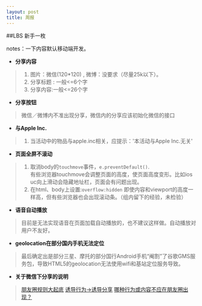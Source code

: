 ```yaml
---
layout: post
title: 周报
---
```


##LBS 新手一枚

notes：一下内容默认移动端开发。

+ **分享内容**        
>1. 图片：微信(120*120) , 微博：没要求（尽量25k以下）。
>2. 分享标题 : 一般<=6个字
>3. 分享内容:一般<=26个字

+ **分享按钮**     
>微信／微博内不准出现分享，微信内的分享应该初始化微信的接口

+ **与Apple Inc.**
>1. 当活动中的物品与apple.inc相关，应提示：'本活动与Apple Inc.无关'

+ **页面全屏不滚动**   
>1. 取消body的`touchmove`事件，`e.preventDefault()`.    
    有些浏览器touchmove会调整页面的高度，使页面高度变形。比如ios uc向上滑动会隐藏地址栏，页面会有问题出现。
>2. 在html、body上设置:`overflow:hidden` 
    即使内容和viewport的高度一样高，但有些浏览器也会出现滚动条。（组内留下的经验，未检验）

+ **语音自动播放**    
>目前是无法实现语音在页面加载自动播放的，也不建议这样做。自动播放对用户不友好。

+ **geolocation在部分国内手机无法定位**  
>最后确定出是部分三星、摩托的部分国行Android手机“阉割”了谷歌GMS服务包，导致HTML5的geolocation无法使用wifi和基站定位服务导致。

+ **关于微信下分享的说明**    
>[朋友圈规则大起底](http://mp.weixin.qq.com/s?__biz=MjM5NjM4MDAxMg==&mid=209206514&idx=1&sn=29ad2bda65c238442d6d1c15c1c6911a&scene=0&key=0acd51d81cb052bcd05365f4642be4b507800fb2cd835700c63d849879c3f2a7beb720bea6350f74af55e1f20b6f93a6&ascene=1&uin=MTkzMDA2NjU%3D&devicetype=Windows+7&version=61020019&pass_ticket=gN1VvcvYHglGx8tve0615%2BXEvi4n%2FgyaYjYYBM7Eea8%3D)
>[诱导行为->诱导分享](https://mp.weixin.qq.com/cgi-bin/readtemplate?token=790407390&t=business/faq_operation_tmpl&type=info#3dot3_3)
>[哪种行为或内容不应在朋友圈出现？](http://kf.qq.com/faq/131117ne2MV7141117JzI32q.html)

